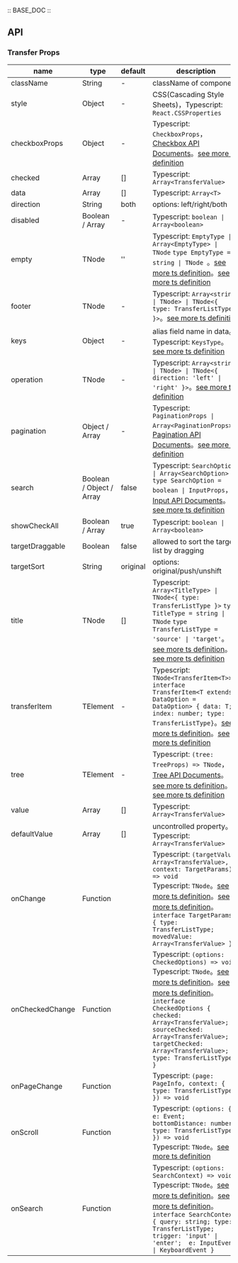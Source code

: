 :: BASE_DOC ::

## API

### Transfer Props

name | type | default | description | required
-- | -- | -- | -- | --
className | String | - | className of component | N
style | Object | - | CSS(Cascading Style Sheets)，Typescript: `React.CSSProperties` | N
checkboxProps | Object | - | Typescript: `CheckboxProps`，[Checkbox API Documents](./checkbox?tab=api)。[see more ts definition](https://github.com/Tencent/tdesign-react/blob/develop/packages/components/transfer/type.ts) | N
checked | Array | [] | Typescript: `Array<TransferValue>` | N
data | Array | [] | Typescript: `Array<T>` | N
direction | String | both | options: left/right/both | N
disabled | Boolean / Array | - | Typescript: `boolean \| Array<boolean>` | N
empty | TNode | '' | Typescript: `EmptyType \| Array<EmptyType> \| TNode` `type EmptyType = string \| TNode `。[see more ts definition](https://github.com/Tencent/tdesign-react/blob/develop/packages/components/common.ts)。[see more ts definition](https://github.com/Tencent/tdesign-react/blob/develop/packages/components/transfer/type.ts) | N
footer | TNode | - | Typescript: `Array<string \| TNode> \| TNode<{ type: TransferListType }>`。[see more ts definition](https://github.com/Tencent/tdesign-react/blob/develop/packages/components/common.ts) | N
keys | Object | - | alias field name in data。Typescript: `KeysType`。[see more ts definition](https://github.com/Tencent/tdesign-react/blob/develop/packages/components/common.ts) | N
operation | TNode | - | Typescript: `Array<string \| TNode> \| TNode<{ direction: 'left' \| 'right' }>`。[see more ts definition](https://github.com/Tencent/tdesign-react/blob/develop/packages/components/common.ts) | N
pagination | Object / Array | - | Typescript: `PaginationProps \| Array<PaginationProps>`，[Pagination API Documents](./pagination?tab=api)。[see more ts definition](https://github.com/Tencent/tdesign-react/blob/develop/packages/components/transfer/type.ts) | N
search | Boolean / Object / Array | false | Typescript: `SearchOption \| Array<SearchOption>` `type SearchOption = boolean \| InputProps`，[Input API Documents](./input?tab=api)。[see more ts definition](https://github.com/Tencent/tdesign-react/blob/develop/packages/components/transfer/type.ts) | N
showCheckAll | Boolean / Array | true | Typescript: `boolean \| Array<boolean>` | N
targetDraggable | Boolean | false | allowed to sort the target list by dragging | N
targetSort | String | original | options: original/push/unshift | N
title | TNode | [] | Typescript: `Array<TitleType> \| TNode<{ type: TransferListType }>` `type TitleType = string \| TNode` `type TransferListType = 'source' \| 'target'`。[see more ts definition](https://github.com/Tencent/tdesign-react/blob/develop/packages/components/common.ts)。[see more ts definition](https://github.com/Tencent/tdesign-react/blob/develop/packages/components/transfer/type.ts) | N
transferItem | TElement | - | Typescript: `TNode<TransferItem<T>>` `interface TransferItem<T extends DataOption = DataOption> { data: T; index: number; type: TransferListType}`。[see more ts definition](https://github.com/Tencent/tdesign-react/blob/develop/packages/components/common.ts)。[see more ts definition](https://github.com/Tencent/tdesign-react/blob/develop/packages/components/transfer/type.ts) | N
tree | TElement | - | Typescript: `(tree: TreeProps) => TNode`，[Tree API Documents](./tree?tab=api)。[see more ts definition](https://github.com/Tencent/tdesign-react/blob/develop/packages/components/common.ts)。[see more ts definition](https://github.com/Tencent/tdesign-react/blob/develop/packages/components/transfer/type.ts) | N
value | Array | [] | Typescript: `Array<TransferValue>` | N
defaultValue | Array | [] | uncontrolled property。Typescript: `Array<TransferValue>` | N
onChange | Function |  | Typescript: `(targetValue: Array<TransferValue>, context: TargetParams) => void`<br/>Typescript: `TNode`。[see more ts definition](https://github.com/Tencent/tdesign-react/blob/develop/packages/components/common.ts)。[see more ts definition](https://github.com/Tencent/tdesign-react/blob/develop/packages/components/transfer/type.ts)。<br/>`interface TargetParams { type: TransferListType; movedValue: Array<TransferValue> }`<br/> | N
onCheckedChange | Function |  | Typescript: `(options: CheckedOptions) => void`<br/>Typescript: `TNode`。[see more ts definition](https://github.com/Tencent/tdesign-react/blob/develop/packages/components/common.ts)。[see more ts definition](https://github.com/Tencent/tdesign-react/blob/develop/packages/components/transfer/type.ts)。<br/>`interface CheckedOptions { checked: Array<TransferValue>; sourceChecked: Array<TransferValue>; targetChecked: Array<TransferValue>; type: TransferListType }`<br/> | N
onPageChange | Function |  | Typescript: `(page: PageInfo, context: { type: TransferListType }) => void`<br/> | N
onScroll | Function |  | Typescript: `(options: { e: Event; bottomDistance: number; type: TransferListType }) => void`<br/>Typescript: `TNode`。[see more ts definition](https://github.com/Tencent/tdesign-react/blob/develop/packages/components/common.ts) | N
onSearch | Function |  | Typescript: `(options: SearchContext) => void`<br/>Typescript: `TNode`。[see more ts definition](https://github.com/Tencent/tdesign-react/blob/develop/packages/components/common.ts)。[see more ts definition](https://github.com/Tencent/tdesign-react/blob/develop/packages/components/transfer/type.ts)。<br/>`interface SearchContext { query: string; type: TransferListType; trigger: 'input' \| 'enter';  e: InputEvent \| KeyboardEvent }`<br/> | N
